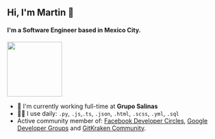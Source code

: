 


## Hi, I'm Martin 🦄
#### I'm a Software Engineer based in Mexico City.

<div>
  <img src="http://www.nyan.cat/cats/original.gif" height="128">
</div>

- 🏢 I'm currently working full-time at **Grupo Salinas**
- 🧙‍♂️ I use daily: `.py`, `.js`,`.ts`, `.json`, `.html`, `.scss`, `.yml`, `.sql`
- Active community member of: [Facebook Developer Circles](https://www.facebook.com/groups/DevCCiudaddeMexico/), [Google Developer Groups](https://www.youtube.com/watch?v=r2yMb-v0wek) and [GitKraken Community](https://events.darry.codes/github?fbclid=IwAR1NKd93OCXOpucE5Ay9fENf3iOA_Ynep5XAChMj5VKOQB-CiY93P3NDYlo).

